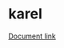 # karel

[Document link](https://drive.google.com/file/d/1cjjvFiqNABwDrh24grHTsSBmawE2ri9A/view?usp=sharing)
